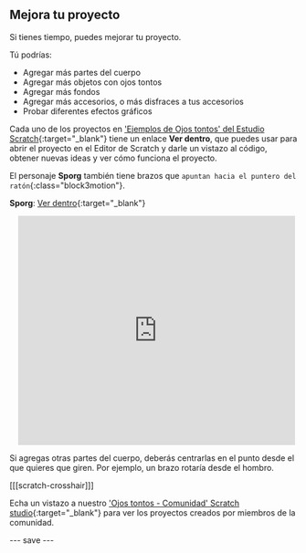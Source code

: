 ## Mejora tu proyecto

Si tienes tiempo, puedes mejorar tu proyecto.

Tú podrías:
- Agregar más partes del cuerpo
- Agregar más objetos con ojos tontos
- Agregar más fondos
- Agregar más accesorios, o más disfraces a tus accesorios
- Probar diferentes efectos gráficos

Cada uno de los proyectos en ['Ejemplos de Ojos tontos' del Estudio Scratch](https://scratch.mit.edu/studios/29029028){:target="_blank"} tiene un enlace **Ver dentro**, que puedes usar para abrir el proyecto en el Editor de Scratch y darle un vistazo al código, obtener nuevas ideas y ver cómo funciona el proyecto.

El personaje **Sporg** también tiene brazos que `apuntan hacia el puntero del ratón`{:class="block3motion"}.

**Sporg**: [Ver dentro](https://scratch.mit.edu/projects/594688419/editor){:target="_blank"}
<div class="scratch-preview" style="margin-left: 15px;">
  <iframe allowtransparency="true" width="485" height="402" src="https://scratch.mit.edu/projects/embed/594688419/?autostart=false" frameborder="0"></iframe>
</div>

Si agregas otras partes del cuerpo, deberás centrarlas en el punto desde el que quieres que giren. Por ejemplo, un brazo rotaría desde el hombro.

[[[scratch-crosshair]]]

Echa un vistazo a nuestro ['Ojos tontos - Comunidad' Scratch studio](https://scratch.mit.edu/studios/29120534){:target="_blank"} para ver los proyectos creados por miembros de la comunidad.

--- save ---
